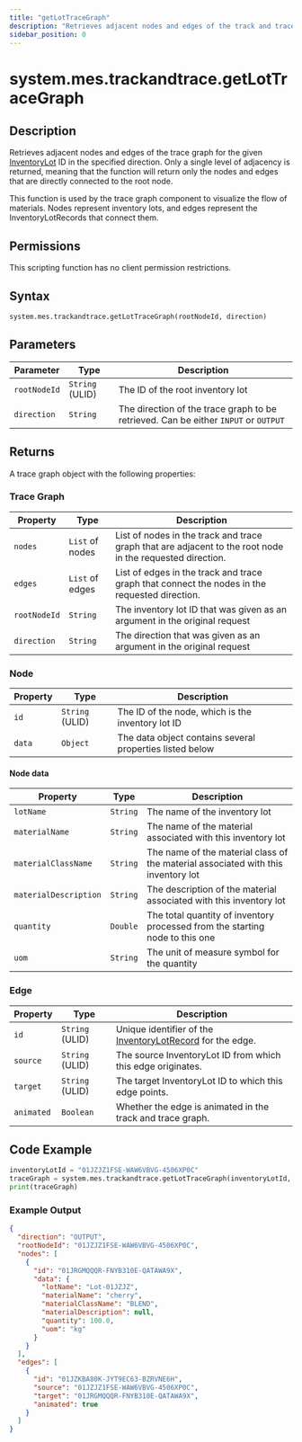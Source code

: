 ```yaml
---
title: "getLotTraceGraph"
description: "Retrieves adjacent nodes and edges of the track and trace graph for the given inventory lot ID in the specified direction."
sidebar_position: 0
---
```


# system.mes.trackandtrace.getLotTraceGraph

## Description

Retrieves adjacent nodes and edges of the trace graph for the given 
[InventoryLot](../../data-model/inventory-model/inventory-lot.md) ID in the specified direction. Only a single level of 
adjacency is returned, meaning that the function will return only the nodes and edges that are directly connected to the 
root node.

This function is used by the trace graph component to visualize the flow of materials. Nodes represent inventory lots, 
and edges represent the InventoryLotRecords that connect them.

## Permissions

This scripting function has no client permission restrictions.

## Syntax
```python
system.mes.trackandtrace.getLotTraceGraph(rootNodeId, direction)
```

## Parameters

| Parameter    | Type          | Description                                                                        |
|--------------|---------------|------------------------------------------------------------------------------------|
| `rootNodeId` | `String` (ULID) | The ID of the root inventory lot                                                   |
| `direction`   | `String`      | The direction of the trace graph to be retrieved. Can be either `INPUT` or `OUTPUT` |


## Returns

A trace graph object with the following properties:

### Trace Graph

| Property     | Type            | Description                                                                                               |
|--------------|-----------------|-----------------------------------------------------------------------------------------------------------|
| `nodes`      | `List` of nodes | List of nodes in the track and trace graph that are adjacent to the root node in the requested direction. |
| `edges`      | `List` of edges | List of edges in the track and trace graph that connect the nodes in the requested direction.             |
| `rootNodeId` | `String`          | The inventory lot ID that was given as an argument in the original request                                |
| `direction`     | `String`         | The direction that was given as an argument in the original request                                        |

### Node

| Property | Type            | Description                                              |
|----------|-----------------|----------------------------------------------------------|
| `id`     | `String` (ULID) | The ID of the node, which is the inventory lot ID        |
| `data`    | `Object`         | The data object contains several properties listed below |

#### Node data
| Property          | Type          | Description                                                                       |
|-------------------|---------------|-----------------------------------------------------------------------------------|
| `lotName` | `String`      | The name of the inventory lot                                                     |
| `materialName` | `String`      | The name of the material associated with this inventory lot                       |
| `materialClassName` | `String`      | The name of the material class of the material associated with this inventory lot |
| `materialDescription` | `String`      | The description of the material associated with this inventory lot                |
| `quantity` | `Double`      | The total quantity of inventory processed from the starting node to this one      |
| `uom`      | `String`      | The unit of measure symbol for the quantity                                       |

### Edge


| Property     | Type          | Description                                                                                                           |
|--------------|---------------|-----------------------------------------------------------------------------------------------------------------------|
| `id`         | `String` (ULID) | Unique identifier of the [InventoryLotRecord](../../data-model/inventory-model/inventory-lot-record.md) for the edge. |
| `source`     | `String` (ULID) | The source InventoryLot ID from which this edge originates.                                                           |
| `target`     | `String` (ULID) | The target InventoryLot ID to which this edge points.                                                                 |
| `animated`   | `Boolean`     | Whether the edge is animated in the track and trace graph.                                                            |


## Code Example

```python
inventoryLotId = "01JZJZ1FSE-WAW6VBVG-4506XP0C"
traceGraph = system.mes.trackandtrace.getLotTraceGraph(inventoryLotId, "OUTPUT")
print(traceGraph)
```

### Example Output
```json
{
  "direction": "OUTPUT",
  "rootNodeId": "01JZJZ1FSE-WAW6VBVG-4506XP0C",
  "nodes": [
    {
      "id": "01JRGMQQQR-FNYB310E-QATAWA9X",
      "data": {
        "lotName": "Lot-01JZJZ",
        "materialName": "cherry",
        "materialClassName": "BLEND",
        "materialDescription": null,
        "quantity": 100.0,
        "uom": "kg"
      }
    }
  ],
  "edges": [
    {
      "id": "01JZKBA80K-JYT9EC63-BZRVNE6H",
      "source": "01JZJZ1FSE-WAW6VBVG-4506XP0C",
      "target": "01JRGMQQQR-FNYB310E-QATAWA9X",
      "animated": true
    }
  ]
}
```


